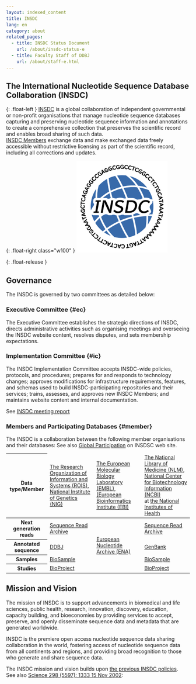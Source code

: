 ```yaml
---
layout: indexed_content
title: INSDC
lang: en
category: about
related_pages:
  - title: INSDC Status Document
    url: /about/insdc-status-e
  - title: Faculty Staff of DDBJ
    url: /about/staff-e.html
---
```




## The International Nucleotide Sequence Database Collaboration (INSDC)

{: .float-left }
[INSDC](http://www.insdc.org/ ) is a global collaboration of independent governmental or non-profit organisations 
that manage nucleotide sequence databases capturing and preserving nucleotide sequence information 
and annotations to create a comprehensive collection that preserves the scientific record 
and enables broad sharing of such data.    
[INSDC Members](#member) exchange data and make exchanged data freely accessible 
without restrictive licensing as part of the scientific record, including all corrections and updates.    

{: .float-right  class="w100" }
<img src="/assets/images/center/insdcLogo0501-22.png" alt="INSDC Logo">

{: .float-release }



## Governance

The INSDC is governed by two committees as detailed below:    


### Executive Committee {#ec} 

The Executive Committee establishes the strategic directions of INSDC, 
directs administrative activities such as organising meetings 
and overseeing the INSDC website content, resolves disputes, and sets membership expectations.    


### Implementation Committee  {#ic} 

The INSDC Implementation Committee accepts INSDC-wide policies, protocols, and procedures; 
prepares for and responds to technology changes; 
approves modifications for infrastructure requirements, features, and schemas used 
to build INSDC-participating repositories and their services; 
 trains, assesses, and approves new INSDC Members; 
and maintains website content and internal documentation.    

See [INSDC meeting report](/activities/index-e.html?tag=insdc_meeting )



### Members and Participating Databases {#member}

The INSDC is a collaboration between the following member organisations and their databases:
See also [Global Participation](https://www.insdc.org/global-participation/ ) on INSDSC web site.    

<table>
<thead>
<tr>
	<th> Data type/Member </th>
	<td> <a href="https://www.rois.ac.jp/">The Research Organization of Information and Systems (ROIS)</a>, <br>
		<a href="https://www.nig.ac.jp/">National Institute of Genetics (NIG)</a> </td>
	<td> <a href="https://www.embl.org/">The European Molecular Biology Laboratory (EMBL)</a>, <br>
		<a href="https://www.ebi.ac.uk/">[European Bioinformatics Institute (EBI)</a> </td>
	<td> <a href="https://www.nlm.nih.gov/">The National Library of Medicine (NLM)</a>, <br>
		<a href="https://www.ncbi.nlm.nih.gov/">National Center for Biotechnology Information (NCBI)</a> <br>
		at <a href="https://www.nih.gov/">the National Institutes of Health</a> </td>
</tr>
</thead>
<tbody>
<tr>
	<th>Next generation reads</th>
	<td><a href="/dra/index-e.html">Sequence Read Archive</a></td>
	<td rowspan="4" class="borderbtm"><a href="https://www.ebi.ac.uk/ena/about/formats">European Nucleotide Archive (ENA)</a></td>
	<td><a href="https://www.ncbi.nlm.nih.gov/sra/">Sequence Read Archive</a></td>
</tr>
<tr>
	<th>Annotated sequence</th>
	<td><a href="/ddbj/index-e.html">DDBJ</a></td>
	<td><a href="https://www.ncbi.nlm.nih.gov/genbank/">GenBank</a></td>
</tr>
<tr>
	<th>Samples</th>
	<td><a href="/biosample/index-e.html">BioSample</a></td>
	<td><a href="https://www.ncbi.nlm.nih.gov/biosample/">BioSample</a></td>
</tr>
<tr>
	<th>Studies</th>
	<td><a href="/bioproject/index-e.html">BioProject</a></td>
	<td><a href="https://www.ncbi.nlm.nih.gov/bioproject/">BioProject</a></td>
</tr>
</tbody>
</table>




## Mission and Vision

The mission of INSDC is to support advancements in biomedical and life sciences, public health, 
research, innovation, discovery, education, capacity building, and bioeconomies by providing services 
to accept, preserve, and openly disseminate sequence data and metadata that are generated worldwide.    

INSDC is the premiere open access nucleotide sequence data sharing collaboration in the world, 
fostering access of nucleotide sequence data from all continents and regions, 
and providing broad recognition to those who generate and share sequence data.    

The INSDC mission and vision builds upon [the previous INSDC policies](https://www.insdc.org/policy/ ).    
See also [Science 298 (5597): 1333 15 Nov 2002](https://www.science.org/doi/10.1126/science.298.5597.1333b ):    


